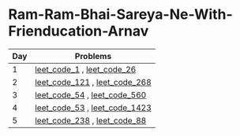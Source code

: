 # Ram-Ram-Bhai-Sareya-Ne-With-Frienducation-Arnav

| Day | Problems                                                                                                                                                 |
| --- | ----                                                                                                                                                     |
| 1   | [leet_code_1](day_1/1.two-sum-python3.py)                             , [leet_code_26](day_1/26.remove-duplicates-from-sorted-array-python3.py)          |
| 2   | [leet_code_121](day_2/121.best-time-to-buy-and-sell-stock-python3.py) , [leet_code_268](day_2/268.missing-number-python3.py)                             |
| 3   | [leet_code_54](day_3/54.spiral-matrix-python3.py)                     , [leet_code_560](day_3/560.subarray-sum-equals-k-python3.py)                      |
| 4   | [leet_code_53](day_4/53.maximum-subarray-python3.py)                  , [leet_code_1423](day_4/1423.maximum-points-you-can-obtain-from-cards-python3.py) |
| 5   | [leet_code_238](day_5/238.product-of-array-except-self-python3.py)    , [leet_code_88](day_5/88.merge-sorted-array-python3.py)                           |
